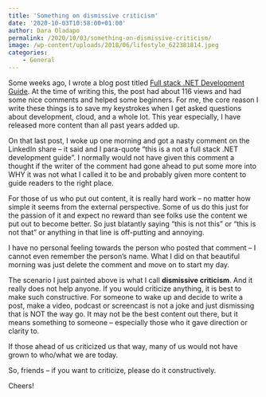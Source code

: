 ```yaml
---
title: 'Something on dismissive criticism'
date: '2020-10-03T10:58:00+01:00'
author: Dara Oladapo
permalink: /2020/10/03/something-on-dismissive-criticism/
image: /wp-content/uploads/2018/06/lifestyle_622381814.jpeg
categories:
    - General
---
```


Some weeks ago, I wrote a blog post titled [Full stack .NET Development Guide](https://daraoladapo.com/full-stack-net-development-guide/). At the time of writing this, the post had about 116 views and had some nice comments and helped some beginners. For me, the core reason I write these things is to save my keystrokes when I get asked questions about development, cloud, and a whole lot. This year especially, I have released more content than all past years added up.

On that last post, I woke up one morning and got a nasty comment on the LinkedIn share – it said and I para-quote “this is a not a full stack .NET development guide”. I normally would not have given this comment a thought if the writer of the comment had gone ahead to put some more into WHY it was not what I called it to be and probably given more content to guide readers to the right place.

For those of us who put out content, it is really hard work – no matter how simple it seems from the external perspective. Some of us do this just for the passion of it and expect no reward than see folks use the content we put out to become better. So just blatantly saying “this is not this” or “this is not that” or anything in that line is off-putting and annoying.

I have no personal feeling towards the person who posted that comment – I cannot even remember the person’s name. What I did on that beautiful morning was just delete the comment and move on to start my day.

The scenario I just painted above is what I call **dismissive criticism**. And it really does not help anyone. If you would criticize anything, it is best to make such constructive. For someone to wake up and decide to write a post, make a video, podcast or screencast is not a joke and just dismissing that is NOT the way go. It may not be the best content out there, but it means something to someone – especially those who it gave direction or clarity to.

If those ahead of us criticized us that way, many of us would not have grown to who/what we are today.

So, friends – if you want to criticize, please do it constructively.

Cheers!